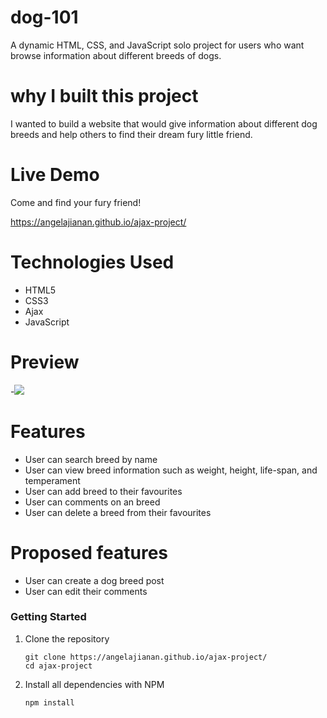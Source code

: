 # dog-101

A dynamic HTML, CSS, and JavaScript solo project for users who want browse information about different breeds of dogs.

# why I built this project

I wanted to build a website that would give information about different dog breeds and help others to find their dream fury little friend.

# Live Demo

Come and find your fury friend!

https://angelajianan.github.io/ajax-project/

# Technologies Used

- HTML5
- CSS3
- Ajax
- JavaScript

# Preview 
-![](https://media.giphy.com/media/61o62oZkzDrgB5zpsq/giphy.gif)


# Features

- User can search breed by name
- User can view breed information such as weight, height, life-span, and temperament
- User can add breed to their favourites
- User can comments on an breed
- User can delete a breed from their favourites

# Proposed features

- User can create a dog breed post
- User can edit their comments

### Getting Started

1. Clone the repository
    ```shell
    git clone https://angelajianan.github.io/ajax-project/
    cd ajax-project
    ```
3. Install all dependencies with NPM
    ```shell
    npm install
